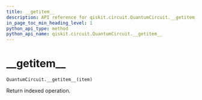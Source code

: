 ```yaml
---
title: __getitem__
description: API reference for qiskit.circuit.QuantumCircuit.__getitem__
in_page_toc_min_heading_level: 1
python_api_type: method
python_api_name: qiskit.circuit.QuantumCircuit.__getitem__
---
```


# \_\_getitem\_\_

<span id="qiskit.circuit.QuantumCircuit.__getitem__" />

`QuantumCircuit.__getitem__(item)`

Return indexed operation.

